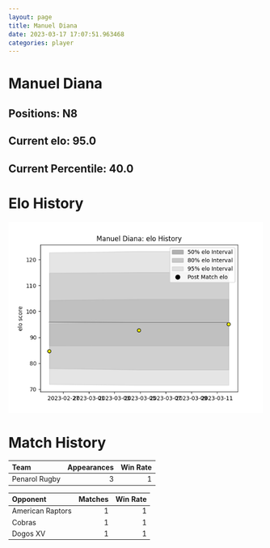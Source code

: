 ```yaml
---  
layout: page  
title: Manuel Diana  
date: 2023-03-17 17:07:51.963468  
categories: player  
---
```

# Manuel Diana

## Positions: N8

## Current elo: 95.0

## Current Percentile: 40.0

# Elo History


![elo history](history_ManuelDiana.png)
# Match History


| Team          |   Appearances |   Win Rate |
|:--------------|--------------:|-----------:|
| Penarol Rugby |             3 |          1 |

| Opponent         |   Matches |   Win Rate |
|:-----------------|----------:|-----------:|
| American Raptors |         1 |          1 |
| Cobras           |         1 |          1 |
| Dogos XV         |         1 |          1 |